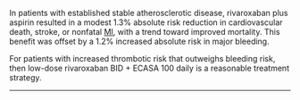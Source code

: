 In patients with established stable atherosclerotic disease, rivaroxaban plus aspirin resulted in a modest 1.3% absolute risk reduction in cardiovascular death, stroke, or nonfatal [MI](ACS.md), with a trend toward improved mortality. This benefit was offset by a 1.2% increased absolute risk in major bleeding.

For patients with increased thrombotic risk that outweighs bleeding risk, then low-dose rivaroxaban BID + ECASA 100 daily is a reasonable treatment strategy.

* * *
